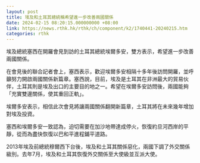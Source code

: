 ```yaml
---
layout: post
title: 埃及和土耳其總統稱希望進一步改善兩國關係
date: 2024-02-15 08:20:15.000000000 +08:00
link: https://news.rthk.hk/rthk/ch/component/k2/1740441-20240215.htm
categories: rthk
---
```


埃及總統塞西在開羅會見到訪的土耳其總統埃爾多安，雙方表示，希望進一步改善兩國關係。

在會見後的聯合記者會上，塞西表示，歡迎埃爾多安相隔十多年後訪問開羅，並呼籲努力開啟兩國關係新篇章。塞西說，目前，埃及是土耳其在非洲最大的貿易伙伴，土耳其則是埃及出口的主要目的地之一。希望在埃爾多安訪問後，兩國能夠「充實雙邊關係，使其重回正軌」。

埃爾多安表示，相信此次會見將讓兩國關係翻開新篇章，土耳其將在未來幾年增加對埃及投資。

塞西和埃爾多安一致認為，迫切需要在加沙地帶達成停火，恢復約旦河西岸的平靜，從而為盡快恢復以巴和平進程鋪平道路。

2013年埃及前總統穆爾西下台後，埃及和土耳其關係惡化，兩國下調了外交關係級別。去年7月，埃及和土耳其恢復外交關係至大使級並互派大使。
